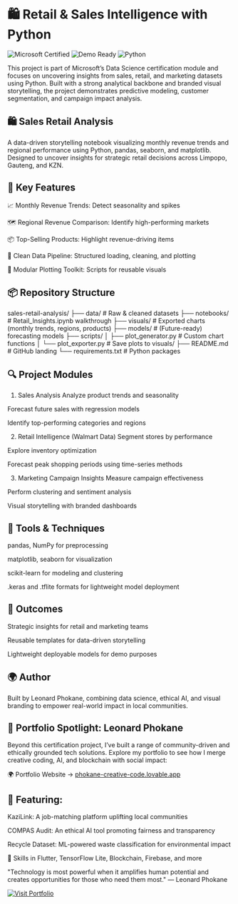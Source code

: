 # 🛍️ Retail & Sales Intelligence with Python

![Microsoft Certified](https://img.shields.io/badge/Microsoft-Certified-blue?logo=microsoft&style=for-the-badge)
![Demo Ready](https://img.shields.io/badge/Demo-Ready-brightgreen?style=for-the-badge)
![Python](https://img.shields.io/badge/Built%20with-Python-3776AB?logo=python&logoColor=white&style=for-the-badge)


This project is part of Microsoft’s Data Science certification module and focuses on uncovering insights from sales, retail, and marketing datasets using Python. Built with a strong analytical backbone and branded visual storytelling, the project demonstrates predictive modeling, customer segmentation, and campaign impact analysis.

## 🛍️ Sales Retail Analysis
A data-driven storytelling notebook visualizing monthly revenue trends and regional performance using Python, pandas, seaborn, and matplotlib. Designed to uncover insights for strategic retail decisions across Limpopo, Gauteng, and KZN.

## 🚀 Key Features
📈 Monthly Revenue Trends: Detect seasonality and spikes

🗺️ Regional Revenue Comparison: Identify high-performing markets

📦 Top-Selling Products: Highlight revenue-driving items

🧮 Clean Data Pipeline: Structured loading, cleaning, and plotting

🎨 Modular Plotting Toolkit: Scripts for reusable visuals



## 📦 Repository Structure


sales-retail-analysis/
├── data/          # Raw & cleaned datasets
├── notebooks/     # Retail_Insights.ipynb walkthrough
├── visuals/       # Exported charts (monthly trends, regions, products)
├── models/        # (Future-ready) forecasting models
├── scripts/
│   ├── plot_generator.py     # Custom chart functions
│   └── plot_exporter.py      # Save plots to visuals/
├── README.md      # GitHub landing
└── requirements.txt # Python packages


## 🔍 Project Modules
1. Sales Analysis
Analyze product trends and seasonality

Forecast future sales with regression models

Identify top-performing categories and regions

2. Retail Intelligence (Walmart Data)
Segment stores by performance

Explore inventory optimization

Forecast peak shopping periods using time-series methods

3. Marketing Campaign Insights
Measure campaign effectiveness

Perform clustering and sentiment analysis

Visual storytelling with branded dashboards

## 🧠 Tools & Techniques
pandas, NumPy for preprocessing

matplotlib, seaborn for visualization

scikit-learn for modeling and clustering

.keras and .tflite formats for lightweight model deployment

## 🎯 Outcomes
Strategic insights for retail and marketing teams

Reusable templates for data-driven storytelling

Lightweight deployable models for demo purposes

## 🌍 Author
Built by Leonard Phokane, combining data science, ethical AI, and visual branding to empower real-world impact in local communities.

## 🎨 Portfolio Spotlight: Leonard Phokane
Beyond this certification project, I’ve built a range of community-driven and ethically grounded tech solutions. Explore my portfolio to see how I merge creative coding, AI, and blockchain with social impact:

🌍 Portfolio Website → [phokane-creative-code.lovable.app](https://phokane-creative-code.lovable.app)
 
## 💼 Featuring:

KaziLink: A job-matching platform uplifting local communities

COMPAS Audit: An ethical AI tool promoting fairness and transparency

Recycle Dataset: ML-powered waste classification for environmental impact

📱 Skills in Flutter, TensorFlow Lite, Blockchain, Firebase, and more

"Technology is most powerful when it amplifies human potential and creates opportunities for those who need them most." 
— Leonard Phokane

[![Visit Portfolio](https://img.shields.io/badge/Visit-Portfolio-purple?style=for-the-badge&logo=internet-explorer)](https://phokane-creative-code.lovable.app/)
